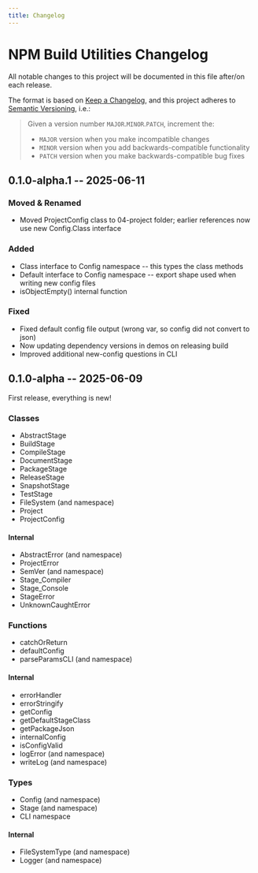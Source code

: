 ```yaml
---
title: Changelog
---
```


# NPM Build Utilities Changelog

All notable changes to this project will be documented in this file after/on
each release.

The format is based on [Keep a Changelog](https://keepachangelog.com/en/1.0.0/),
and this project adheres to 
[Semantic Versioning](https://semver.org/spec/v2.0.0.html), i.e.:
> Given a version number `MAJOR`.`MINOR`.`PATCH`, increment the:
> - `MAJOR` version when you make incompatible changes
> - `MINOR` version when you add backwards-compatible functionality
> - `PATCH` version when you make backwards-compatible bug fixes


<!--CHANGELOG_NEW-->


## **0.1.0-alpha.1** -- 2025-06-11

### Moved & Renamed
- Moved ProjectConfig class to 04-project folder; earlier references now use new
  Config.Class interface

### Added
- Class interface to Config namespace -- this types the class methods
- Default interface to Config namespace -- export shape used when writing new
  config files
- isObjectEmpty() internal function

### Fixed
- Fixed default config file output (wrong var, so config did not convert to json)
- Now updating dependency versions in demos on releasing build
- Improved additional new-config questions in CLI


## **0.1.0-alpha** -- 2025-06-09

First release, everything is new!

### Classes
- AbstractStage
- BuildStage
- CompileStage
- DocumentStage
- PackageStage
- ReleaseStage
- SnapshotStage
- TestStage
- FileSystem (and namespace)
- Project
- ProjectConfig

#### Internal
- AbstractError (and namespace)
- ProjectError
- SemVer (and namespace)
- Stage_Compiler
- Stage_Console
- StageError
- UnknownCaughtError

### Functions
- catchOrReturn
- defaultConfig
- parseParamsCLI (and namespace)

#### Internal
- errorHandler
- errorStringify
- getConfig
- getDefaultStageClass
- getPackageJson
- internalConfig
- isConfigValid
- logError (and namespace)
- writeLog (and namespace)

### Types
- Config (and namespace)
- Stage (and namespace)
- CLI namespace

#### Internal
- FileSystemType (and namespace)
- Logger (and namespace)